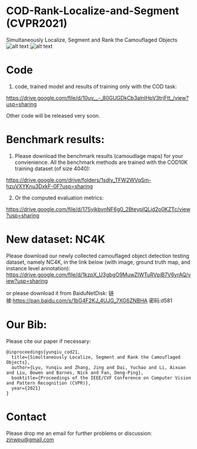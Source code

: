 # COD-Rank-Localize-and-Segment (CVPR2021)
Simultaneously Localize, Segment and Rank the Camouflaged Objects
![alt text](./ranking_overview.png)
![alt text](./joint_fix_camo_overview.png)

# Code
1) code, trained model and results of training only with the COD task:

https://drive.google.com/file/d/10uv__-_80GUGDkCb3alnlHpV3trjFtt_/view?usp=sharing

Other code will be released very soon.

# Benchmark results:
1) Please download the benchmark results (camoudlage maps) for your convienience. All the benchmark methods are trained with the COD10K training dataset (of size 4040):

https://drive.google.com/drive/folders/1sdly_TFW2WVqSm-hzuVXYKnu3DxkF-0F?usp=sharing

2) Or the computed evaluation metrics:

https://drive.google.com/file/d/17SyikbvnNF6g0_2BteyplQLid2o0KZTc/view?usp=sharing


# New dataset: NC4K
Please download our newly collected camouflaged object detection testing dataset, namely NC4K, in the link below (with image, ground truth map, and instance level annotation):
https://drive.google.com/file/d/1kzpX_U3gbgO9MuwZIWTuRVpiB7V6yrAQ/view?usp=sharing

or please download it from BaiduNetDisk:
链接:https://pan.baidu.com/s/1bG4F2KJ_4UJG_7XG6ZNBHA  密码:d581

# Our Bib:

Please cite our paper if necessary:
```
@inproceedings{yunqiu_cod21,
  title={Simultaneously Localize, Segment and Rank the Camouflaged Objects},
  author={Lyu, Yunqiu and Zhang, Jing and Dai, Yuchao and Li, Aixuan and Liu, Bowen and Barnes, Nick and Fan, Deng-Ping},
  booktitle={Proceedings of the IEEE/CVF Conference on Computer Vision and Pattern Recognition (CVPR)},
  year={2021}
}
```

# Contact

Please drop me an email for further problems or discussion: zjnwpu@gmail.com

